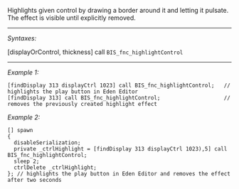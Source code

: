 Highlights given control by drawing a border around it and letting it pulsate. The effect is visible until explicitly removed. <br>


---
*Syntaxes:*

[displayOrControl, thickness] call `BIS_fnc_highlightControl`

---
*Example 1:*

```sqf
[findDisplay 313 displayCtrl 1023] call BIS_fnc_highlightControl;	// highlights the play button in Eden Editor
[findDisplay 313] call BIS_fnc_highlightControl;					// removes the previously created highlight effect
```

*Example 2:*

```sqf
[] spawn
{
  disableSerialization;
  private _ctrlHighlight = [findDisplay 313 displayCtrl 1023),5] call BIS_fnc_highlightControl;
  sleep 2;
  ctrlDelete _ctrlHighlight;
}; // highlights the play button in Eden Editor and removes the effect after two seconds
```